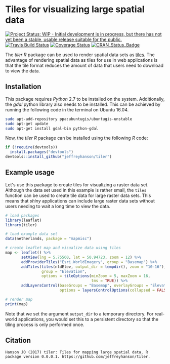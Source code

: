
<!--- README.md is generated from README.Rmd. Please edit that file -->
Tiles for visualizing large spatial data
========================================

[![Project Status: WIP - Initial development is in progress, but there has not yet been a stable, usable release suitable for the public.](http://www.repostatus.org/badges/latest/wip.svg)](http://www.repostatus.org/#wip) [![Travis Build Status](https://img.shields.io/travis/jeffreyhanson/tiler/master.svg?label=Mac%20OSX%20%26%20Linux)](https://travis-ci.org/jeffreyhanson/tiler) [![Coverage Status](https://codecov.io/github/jeffreyhanson/tiler/coverage.svg?branch=master)](https://codecov.io/github/jeffreyhanson/tler?branch=master) [![CRAN\_Status\_Badge](http://www.r-pkg.org/badges/version/tiler)](https://CRAN.R-project.org/package=tiler)

The *tiler R* package can be used to render spatial data sets as [tiles](https://en.wikipedia.org/wiki/Tile_Map_Service). The advantage of rendering spatial data as tiles for use in web applications is that the tile format reduces the amount of data that users need to download to view the data.

Installation
------------

This package requires *Python* 2.7 to be installed on the system. Additionally, the *gdal* python library also needs to be installed. This can be achieved by running the following code in the terminal on Ubuntu 16.04.

``` bash
sudo apt-add-repository ppa:ubuntugis/ubuntugis-unstable
sudo apt-get update
sudo apt-get install gdal-bin python-gdal
```

Now, the *tiler R* package can be installed using the following *R* code:

``` r
if (!require(devtools))
  install.packages("devtools")
devtools::install_github("jeffreyhanson/tiler")
```

Example usage
-------------

Let's use this package to create tiles for visualizing a raster data set. Although the data set used in this example is rather small, the `tiles` function can be used to create tile data for large raster data sets. This means that *shiny* applications can include large raster data sets without users needing to wait a long time to view the data.

``` r
# load packages
library(leaflet)
library(tiler)

# load example data set
data(netherlands, package = "mapmisc")

# create leaflet map and visualize data using tiles
map <- leaflet() %>%
       setView(lng = 5.75560, lat = 50.94723, zoom = 12) %>%
       addProviderTiles("Esri.WorldImagery", group = "Basemap") %>%
       addTiles(tiles(nldElev, output_dir = tempdir(), zoom = "10-16"),
                group = "Elevation",
                options = tileOptions(minZoom = 5, maxZoom = 16,
                                      tms = TRUE)) %>%
       addLayersControl(baseGroups = "Basemap", overlayGroups = "Elevation",
                        options = layersControlOptions(collapsed = FALSE))

# render map
print(map)
```

Note that we set the argument `output_dir` to a temporary directory. For real-world applications, you would set this to a persistent directory so that the tiling process is only performed once.

Citation
--------

    Hanson JO (2017) tiler: Tiles for mapping large spatial data. R package version 0.0.0.1. https://github.com/jeffreyhanson/tiler.
